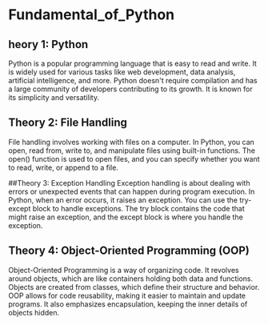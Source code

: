 # Fundamental_of_Python
## heory 1: Python
Python is a popular programming language that is easy to read and write. It is widely used for various tasks like web development, data analysis, artificial intelligence, and more. Python doesn't require compilation and has a large community of developers contributing to its growth. It is known for its simplicity and versatility.

## Theory 2: File Handling
File handling involves working with files on a computer. In Python, you can open, read from, write to, and manipulate files using built-in functions. The open() function is used to open files, and you can specify whether you want to read, write, or append to a file.

##Theory 3: Exception Handling
Exception handling is about dealing with errors or unexpected events that can happen during program execution. In Python, when an error occurs, it raises an exception. You can use the try-except block to handle exceptions. The try block contains the code that might raise an exception, and the except block is where you handle the exception.

## Theory 4: Object-Oriented Programming (OOP)
Object-Oriented Programming is a way of organizing code. It revolves around objects, which are like containers holding both data and functions. Objects are created from classes, which define their structure and behavior. OOP allows for code reusability, making it easier to maintain and update programs. It also emphasizes encapsulation, keeping the inner details of objects hidden.
